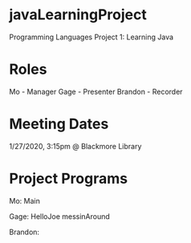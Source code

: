 # javaLearningProject
Programming Languages Project 1: Learning Java

# Roles
Mo - Manager
Gage - Presenter
Brandon - Recorder

# Meeting Dates
1/27/2020, 3:15pm @ Blackmore Library

# Project Programs
Mo:
Main

Gage:
HelloJoe
messinAround

Brandon:

